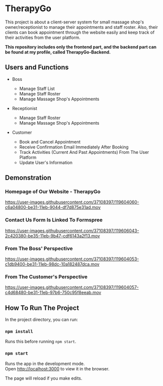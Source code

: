 # TherapyGo

This project is about a client-server system for small massage shop's owner/receptionist to manage their appointments and staff roster. Also, their clients can book appointment through the website easily and keep track of their activities from the user platform.

**This repository includes only the frontend part, and the backend part can be found at my profile, called TherapyGo-Backend.**

## Users and Functions
* Boss
  * Manage Staff List
  * Manage Staff Roster
  * Manage Massage Shop's Appointments
  
* Receptionist
  * Manage Staff Roster
  * Manage Massage Shop's Appointments
  
* Customer
  * Book and Cancel Appointment
  * Receive Confirmation Email Immediately After Booking
  * Track Activities (Current And Past Appointments) From The User Platform
  * Update User's Information

## Demonstration 
### **Homepage of Our Website - TherapyGo**
https://user-images.githubusercontent.com/37108397/119604060-c6a04800-be31-11eb-9044-df7d875e31ad.mov

### **Contact Us Form Is Linked To Formspree**
https://user-images.githubusercontent.com/37108397/119606043-2c420380-be35-11eb-9b47-cdf6143a2f13.mov

### **From The Boss' Perspective**
https://user-images.githubusercontent.com/37108397/119604053-c1db9400-be31-11eb-98dc-10a182487dca.mov

### **From The Customer's Perspective**
https://user-images.githubusercontent.com/37108397/119604057-c4d68480-be31-11eb-97b6-750c95f8eeab.mov

## How To Run The Project

In the project directory, you can run:

### `npm install`

Runs this before running `npm start`.

### `npm start`

Runs the app in the development mode.\
Open [http://localhost:3000](http://localhost:3000) to view it in the browser.

The page will reload if you make edits.
